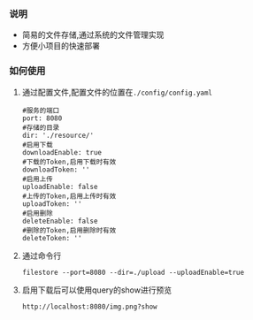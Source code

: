 ### 说明
* 简易的文件存储,通过系统的文件管理实现
* 方便小项目的快速部署

### 如何使用
1. 通过配置文件,配置文件的位置在` ./config/config.yaml `
    ```
    #服务的端口
    port: 8080
    #存储的目录
    dir: './resource/'
    #启用下载
    downloadEnable: true
    #下载的Token,启用下载时有效
    downloadToken: ''
    #启用上传
    uploadEnable: false
    #上传的Token,启用上传时有效
    uploadToken: ''
    #启用删除
    deleteEnable: false
    #删除的Token,启用删除时有效
    deleteToken: ''
    ```
2. 通过命令行
    ```
   filestore --port=8080 --dir=./upload --uploadEnable=true
   ```
    
3. 启用下载后可以使用query的show进行预览
    ```
   http://localhost:8080/img.png?show
   ```
